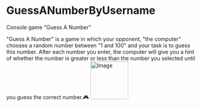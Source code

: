 # GuessANumberByUsername
Console game "Guess A Number"

"Guess A Number" is a game in which your opponent, "the computer" chooses a random number between "1 and 100" and your task is to guess this number. After each number you enter, the computer will give you a hint of whether the number is greater or less than the number you selected until you guess the correct number.🎮
<img alt="Image" width="100px" scr="![5fb6d011e3a97](https://user-images.githubusercontent.com/116634298/214175284-962d6528-d291-4e60-b987-7e11fe7553d9.jpg)"/>
